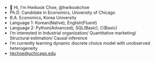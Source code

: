 - 👋 Hi, I’m Hwikook Choe, @hwikookchoe
- Ph.D. Candidate in Economics, University of Chicago
- B.A. Economics, Korea University
- Language 1: Korean(Native), English(Fluent)
- Language 2: Python(Advanced), SQL(Basic), C(Basic)
- I’m interested in Industrial organization/ Quantitative marketing/ Structural estimation/ Causal inference
- I’m currently learning dynamic discrete choice model with unobserved heterogeneity
- hkchoe@uchicago.edu

<!---
hwikookchoe/hwikookchoe is a ✨ special ✨ repository because its `README.md` (this file) appears on your GitHub profile.
You can click the Preview link to take a look at your changes.
--->
